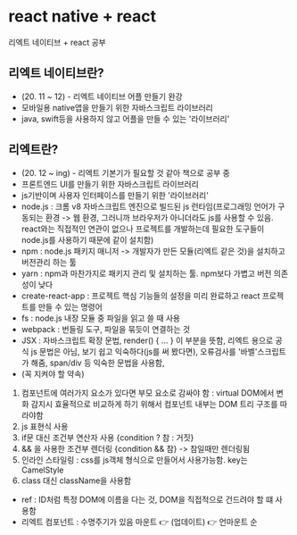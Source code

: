 # react native + react
리엑트 네이티브 + react 공부

## 리엑트 네이티브란?
- (20. 11 ~ 12) - 리엑트 네이티브 어플 만들기 완강
- 모바일용 native앱을 만들기 위한 자바스크립트 라이브러리
- java, swift등을 사용하지 않고 어플을 만들 수 있는 '라이브러리'

## 리엑트란?
- (20. 12 ~ ing) - 리엑트 기본기가 필요할 것 같아 책으로 공부 중
- 프론트엔드 UI를 만들기 위한 자바스크립트 라이브러리
- js기반이며 사용자 인터페이스를 만들기 위한 '라이브러리'
- node.js : 크롬 v8 자바스크립트 엔진으로 빌드된 js 런타임(프로그래밍 언어가 구동되는 환경 -> 웹 환경, 그러니까 브라우저가 아니더라도 js를 사용할 수 있음. react와는 직접적인 연관이 없으나 프로젝트를 개발하는데 필요한 도구들이 node.js를 사용하기 때문에 같이 설치함)
- npm : node.js 패키지 매니저 -> 개발자가 만든 모듈(리엑트 같은 것)을 설치하고 버전관리 하는 툴
- yarn : npm과 마찬가지로 패키지 관리 및 설치하는 툴. npm보다 가볍고 버전 의존성이 낮다
- create-react-app : 프로젝트 핵심 기능들의 설정을 미리 완료하고 react 프로젝트를 만들 수 있는 명령어
- fs : node.js 내장 모듈 중 파일을 읽고 쓸 때 사용
- webpack :  번들링 도구, 파일을 묶듯이 연결하는 것
- JSX : 자바스크립트 확장 문법, render() { ... } 이 부분을 뜻함, 리엑트 용으로 공식 js 문법은 아님, 보기 쉽고 익숙하다(js를 써 봤다면), 오류검사를 '바벨'스크립트가 해줌, span/div 등 익숙한 문법을 사용함,
- (꼭 지켜야 할 약속)
1. 컴포넌트에 여러가지 요소가 있다면 부모 요소로 감싸야 함 : virtual DOM에서 변화 감지시 효율적으로 비교하게 하기 위해서 컴포넌트 내부는 DOM 트리 구조를 따라야함
2. js 표현식 사용
3. if문 대신 조건부 연산자 사용 {condition ? 참 : 거짓}
4. && 을 사용한 조건부 렌더링 {condition && 참} -> 참일때만 렌더링됨
5. 인라인 스타일링 : css를 js객체 형식으로 만들어서 사용가능함. key는 CamelStyle
6. class 대신 className을 사용함
  
- ref : ID처럼 특정 DOM에 이름을 다는 것, DOM을 직접적으로 건드려야 할 떄 사용함
- 리엑트 컴포넌트 : 수명주기가 있음 마운트 👉 (업데이트) 👉 언마운트 순

